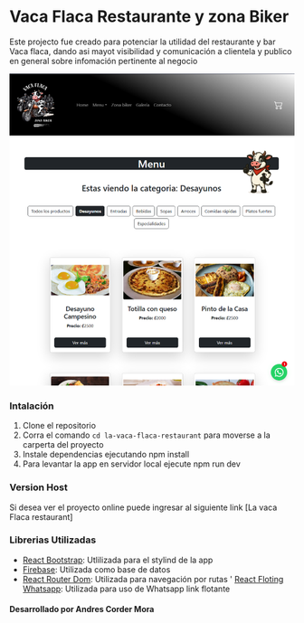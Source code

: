 # Vaca Flaca Restaurante y zona Biker

Este projecto fue creado para potenciar la utilidad del restaurante y bar Vaca flaca, dando asi mayot visibilidad y comunicación a clientela y publico en general sobre infomación pertinente al negocio

![image](/public/redme_image.png)

### Intalación

1. Clone el repositorio
2. Corra el comando `cd la-vaca-flaca-restaurant` para moverse a la carperta del proyecto
3. Instale dependencias ejecutando npm install
4. Para levantar la app en servidor local ejecute npm run dev

### Version Host

Si desea ver el proyecto online puede ingresar al siguiente link [La vaca Flaca restaurant]

### Librerias Utilizadas
- [React Bootstrap](https://react-bootstrap.netlify.app/): Utlilizada para el stylind de la app
- [Firebase](https://firebase.google.com/): Utilizada como base de datos
- [React Router Dom](https://reactrouter.com/): Utilizada para navegación por rutas
' [React Floting Whatsapp](https://www.npmjs.com/package/react-floating-whatsapp): Utilizada para uso de Whatsapp link flotante

#### Desarrollado por Andres Corder Mora